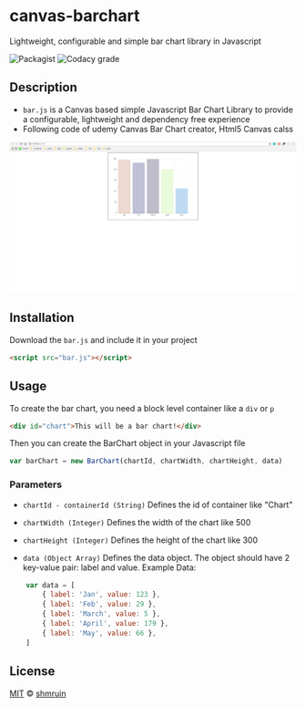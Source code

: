 # canvas-barchart
Lightweight, configurable and simple bar chart library in Javascript

![Packagist](https://img.shields.io/packagist/l/doctrine/orm.svg)
![Codacy grade](https://img.shields.io/codacy/grade/e27821fb6289410b8f58338c7e0bc686.svg)

## Description
 * `bar.js` is a Canvas based simple Javascript Bar Chart Library to provide a configurable, lightweight and dependency free experience
 * Following code of udemy Canvas Bar Chart creator, Html5 Canvas calss

![Alt text](screenshots/barchart.PNG?raw=true "udemy canvas bar chart")

## Installation
Download the `bar.js` and include it in your project

```html
<script src="bar.js"></script>
```

## Usage
To create the bar chart, you need a block level container like a `div` or `p`

```html
<div id="chart">This will be a bar chart!</div>
```

Then you can create the BarChart object in your Javascript file 

```js
var barChart = new BarChart(chartId, chartWidth, chartHeight, data)
```

### Parameters
- `chartId - containerId (String)`
Defines the id of container like "Chart"

- `chartWidth (Integer)`
Defines the width of the chart like 500

- `chartHeight (Integer)`
Defines the height of the chart like 300

- `data (Object Array)`
Defines the data object. The object should have 2 key-value pair: label and value. Example Data:

```js
    var data = [
        { label: 'Jan', value: 123 },
        { label: 'Feb', value: 29 },
        { label: 'March', value: 5 },
        { label: 'April', value: 179 },
        { label: 'May', value: 66 },
    ]
```

## License
[MIT](License.md) © [shmruin](https://github.com/shmruin/)
